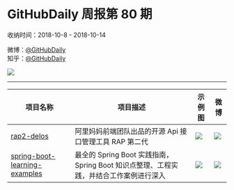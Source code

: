 # GitHubDaily 周报第 80 期

收纳时间：2018-10-8 - 2018-10-14

微博：[@GitHubDaily](https://weibo.com/GitHubDaily)    
知乎：[@GitHubDaily](https://www.zhihu.com/people/githubdaily)

![](https://raw.githubusercontent.com/GitHubDaily/GitHubDaily/master/assets/weixin.png)

---

项目名称 | 项目描述 | 示例图 | 微博
--- | --- | --- | ---
[rap2-delos](status.github_url) | 阿里妈妈前端团队出品的开源 Api 接口管理工具 RAP 第二代 | ![](http://wx1.sinaimg.cn/large/006fiYtfgy1fw3l169ambj31kw2foe1i.jpg) | [![](https://raw.githubusercontent.com/GitHubDaily/GitHubDaily/master/assets/sina_logo.png)](https://weibo.com/5722964389/GDnlHgucV)
[spring-boot-learning-examples](status.github_url) | 最全的 Spring Boot 实践指南，Spring Boot 知识点整理、工程实践，并结合工作案例进行深入 | ![](http://wx4.sinaimg.cn/large/006fiYtfly1fw18vkuyfgj31hy66ehdt.jpg) | [![](https://raw.githubusercontent.com/GitHubDaily/GitHubDaily/master/assets/sina_logo.png)](https://weibo.com/5722964389/GD4uHge8I)
